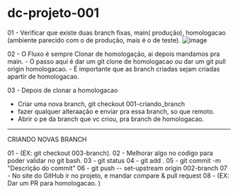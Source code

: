 # dc-projeto-001

01 - Verificar que existe duas branch fixas, main( produção), homologacao (ambiente parecido com o de produção, mais é o de teste).
![image](https://github.com/EricFranca96/dc-projeto-001/assets/72056638/a7b14f95-dc59-4e6a-87b4-d11fe9ccc6ac)

02 - O Fluxo é sempre Clonar de homologação, ai depois mandamos pra main.
    - O passo aqui é dar um git clone de homologacao ou dar um git pull origin homologacao.
    - É importante que as branch criadas sejam criadas apartir de homologacao.

03 - Depois de clonar a homologacao 
   - Criar uma nova branch, git checkout 001-criando_branch
   - fazer qualquer alteraação e enviar pra essa branch, so que remoto.
   - Abrir o pe da branch que vc criou, pra branch de homologacao. 


------------------------------------------------------------------------------------

CRIANDO NOVAS BRANCH 

01 - (EX: git checkout 003-branch).
02 - Melhorar algo no codigo para poder validar no git bash.
03 - git status
04 - git add .
05 - git commit -m "Descrição do commit"
06 - git push -- set-upstream origin 002-branch
07 - No site do GitHub ir no projeto, e mandar compare & pull request
08 - (EX: Dar um PR para homologacao. )